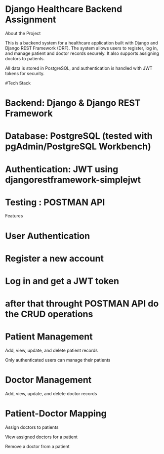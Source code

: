 # Django Healthcare Backend Assignment
About the Project

This is a backend system for a healthcare application built with Django and Django REST Framework (DRF). The system allows users to register, log in, and manage patient and doctor records securely. It also supports assigning doctors to patients.

All data is stored in PostgreSQL, and authentication is handled with JWT tokens for security.


#Tech Stack

# Backend: Django & Django REST Framework

# Database: PostgreSQL (tested with pgAdmin/PostgreSQL Workbench)

# Authentication: JWT using djangorestframework-simplejwt

# Testing : POSTMAN API 


Features

# User Authentication

# Register a new account

# Log in and get a JWT token
# after that throught POSTMAN API do the CRUD operations 

# Patient Management

Add, view, update, and delete patient records

Only authenticated users can manage their patients

# Doctor Management

Add, view, update, and delete doctor records

# Patient-Doctor Mapping

Assign doctors to patients

View assigned doctors for a patient

Remove a doctor from a patient

